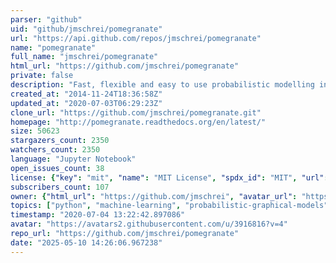 ```yaml
---
parser: "github"
uid: "github/jmschrei/pomegranate"
url: "https://api.github.com/repos/jmschrei/pomegranate"
name: "pomegranate"
full_name: "jmschrei/pomegranate"
html_url: "https://github.com/jmschrei/pomegranate"
private: false
description: "Fast, flexible and easy to use probabilistic modelling in Python."
created_at: "2014-11-24T18:36:58Z"
updated_at: "2020-07-03T06:29:23Z"
clone_url: "https://github.com/jmschrei/pomegranate.git"
homepage: "http://pomegranate.readthedocs.org/en/latest/"
size: 50623
stargazers_count: 2350
watchers_count: 2350
language: "Jupyter Notebook"
open_issues_count: 38
license: {"key": "mit", "name": "MIT License", "spdx_id": "MIT", "url": "https://api.github.com/licenses/mit", "node_id": "MDc6TGljZW5zZTEz"}
subscribers_count: 107
owner: {"html_url": "https://github.com/jmschrei", "avatar_url": "https://avatars2.githubusercontent.com/u/3916816?v=4", "login": "jmschrei", "type": "User"}
topics: ["python", "machine-learning", "probabilistic-graphical-models", "cython", "parallel"]
timestamp: "2020-07-04 13:22:42.897086"
avatar: "https://avatars2.githubusercontent.com/u/3916816?v=4"
repo_url: "https://github.com/jmschrei/pomegranate"
date: "2025-05-10 14:26:06.967238"
---
```

